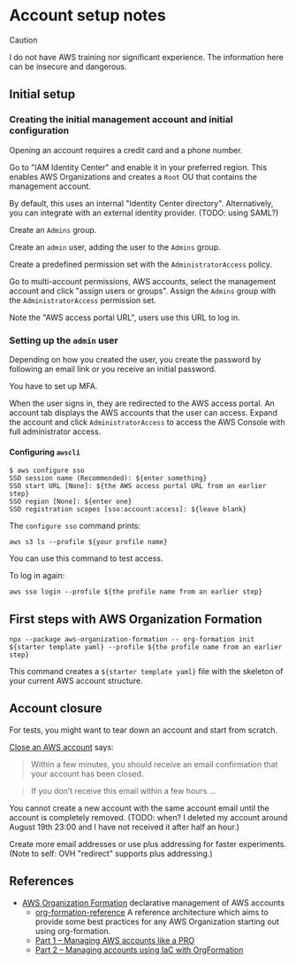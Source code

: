 # Account setup notes

> [!CAUTION]
> I do not have AWS training nor significant experience.
> The information here can be insecure and dangerous.

## Initial setup

### Creating the initial management account and initial configuration

Opening an account requires a credit card and a phone number.

Go to "IAM Identity Center" and enable it in your preferred region.
This enables AWS Organizations and creates a `Root` OU that contains the management account.

By default, this uses an internal "Identity Center directory".
Alternatively, you can integrate with an external identity provider.
(TODO: using SAML?)

Create an `Admins` group.

Create an `admin` user, adding the user to the `Admins` group.

Create a predefined permission set with the `AdministratorAccess` policy.

Go to multi-account permissions, AWS accounts, select the management account and click "assign users or groups".
Assign the `Admins` group with the `AdministratorAccess` permission set.

Note the "AWS access portal URL", users use this URL to log in.

### Setting up the `admin` user

Depending on how you created the user, you create the password by following an email link or you receive an initial password.

You have to set up MFA.

When the user signs in, they are redirected to the AWS access portal.
An account tab displays the AWS accounts that the user can access.
Expand the account and click `AdministratorAccess` to access the AWS Console with full administrator access.

#### Configuring `awscli`

```
$ aws configure sso
SSO session name (Recommended): ${enter something}
SSO start URL [None]: ${the AWS access portal URL from an earlier step}
SSO region [None]: ${enter one}
SSO registration scopes [sso:account:access]: ${leave blank}
```

The `configure sso` command prints:

```
aws s3 ls --profile ${your profile name}
```

You can use this command to test access.

To log in again:

```
aws sso login --profile ${the profile name from an earlier step}
```

## First steps with AWS Organization Formation

```
npx --package aws-organization-formation -- org-formation init ${starter template yaml} --profile ${the profile name from an earlier step}
```

This command creates a `${starter template yaml}` file with the skeleton of your current AWS account structure.

## Account closure

For tests, you might want to tear down an account and start from scratch.

[Close an AWS account](https://docs.aws.amazon.com/accounts/latest/reference/manage-acct-closing.html) says:

> Within a few minutes, you should receive an email confirmation that your account has been closed.

> If you don’t receive this email within a few hours ...

You cannot create a new account with the same account email until the account is completely removed.
(TODO: when? I deleted my account around August 19th 23:00 and I have not received it after half an hour.)

Create more email addresses or use plus addressing for faster experiments.
(Note to self: OVH "redirect" supports plus addressing.)

## References

* [AWS Organization Formation](https://github.com/org-formation) declarative management of AWS accounts
  * [org-formation-reference](https://github.com/org-formation/org-formation-reference) A reference architecture which aims to provide some best practices for any AWS Organization starting out using org-formation.
  * [Part 1 – Managing AWS accounts like a PRO](https://fourtheorem.com/managing-aws-accounts-part-1/)
  * [Part 2 – Managing accounts using IaC with OrgFormation](https://fourtheorem.com/managing-accounts-using-iac-and-orgformation/)

